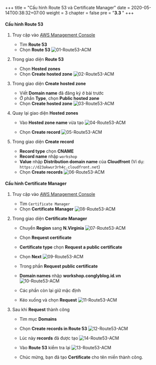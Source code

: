 +++
title = "Cấu hình Route 53 và Certificate Manager"
date = 2020-05-14T00:38:32+07:00
weight = 3
chapter = false
pre = "<b>3.3 </b>"
+++

#### Cấu hình Route 53

1. Truy cập vào
   [AWS Management Console](https://aws.amazon.com/vi/free/?gclid=CjwKCAjw_ZC2BhAQEiwAXSgClvWbbk-Y8aK5QEAweAN7K8tLmdmvIiZuLvrcXaHfX9HrfLJlZr3U2xoC6y4QAvD_BwE&trk=c4f45c53-585c-4b31-8fbf-d39fbcdc603a&sc_channel=ps&ef_id=CjwKCAjw_ZC2BhAQEiwAXSgClvWbbk-Y8aK5QEAweAN7K8tLmdmvIiZuLvrcXaHfX9HrfLJlZr3U2xoC6y4QAvD_BwE:G:s&s_kwcid=AL!4422!3!637354294239!e!!g!!aws!19043613274!143453611386&all-free-tier.sort-by=item.additionalFields.SortRank&all-free-tier.sort-order=asc&awsf.Free%20Tier%20Types=*all&awsf.Free%20Tier%20Categories=*all)

   - Tìm **Route 53**
   - Chọn **Route 53**
     ![01-Route53-ACM](/images/3/3-route53-acm-01.png?width=90pc)

2. Trong giao diện **Route 53**

   - Chọn **Hosted zones**
   - Chọn **Create hosted zone**
     ![02-Route53-ACM](/images/3/3-route53-acm-02.png?width=90pc)

3. Trong giao diện **Create hosted zone**

   - Viết **Domain name** đã đăng ký ở bài trước
   - Ở phần **Type**, chọn **Public hosted zone**
   - Chọn **Create hosted zone**
     ![03-Route53-ACM](/images/3/3-route53-acm-03.png?width=90pc)

4. Quay lại giao diện **Hosted zones**

   - Vào **Hosted zone name** vừa tạo
     ![04-Route53-ACM](/images/3/3-route53-acm-04.png?width=90pc)

   - Chọn **Create record**
     ![05-Route53-ACM](/images/3/3-route53-acm-05.png?width=90pc)

5. Trong giao diện **Create record**

   - **Record type** chọn **CNAME**
   - **Record name** nhập `workshop`
   - **Value** nhập **Distribution domain name** của **Cloudfront** (Ví dụ: `https://d23akwur3rh4c.cloudfront.net`)
   - Chọn **Create records**
     ![06-Route53-ACM](/images/3/3-route53-acm-06.png?width=90pc)

#### Cấu hình Certificate Manager

1. Truy cập vào
   [AWS Management Console](https://aws.amazon.com/vi/free/?gclid=CjwKCAjw_ZC2BhAQEiwAXSgClvWbbk-Y8aK5QEAweAN7K8tLmdmvIiZuLvrcXaHfX9HrfLJlZr3U2xoC6y4QAvD_BwE&trk=c4f45c53-585c-4b31-8fbf-d39fbcdc603a&sc_channel=ps&ef_id=CjwKCAjw_ZC2BhAQEiwAXSgClvWbbk-Y8aK5QEAweAN7K8tLmdmvIiZuLvrcXaHfX9HrfLJlZr3U2xoC6y4QAvD_BwE:G:s&s_kwcid=AL!4422!3!637354294239!e!!g!!aws!19043613274!143453611386&all-free-tier.sort-by=item.additionalFields.SortRank&all-free-tier.sort-order=asc&awsf.Free%20Tier%20Types=*all&awsf.Free%20Tier%20Categories=*all)

   - Tìm `Certificate Manager`
   - Chọn **Certificate Manager**
     ![08-Route53-ACM](/images/3/3-route53-acm-08.png?width=90pc)

2. Trong giao diện **Certificate Manager**

   - Chuyển **Region** sang **N.Virginia**
     ![07-Route53-ACM](/images/3/3-route53-acm-07.png?width=90pc)

   - Chọn **Request certificate**
   - **Certificate type** chọn **Request a public certificate**
   - Chọn **Next**
     ![09-Route53-ACM](/images/3/3-route53-acm-09.png?width=90pc)

   - Trong phần **Request public certificate**
   - **Domain names** nhập **workshop.conglyblog.id.vn**
     ![10-Route53-ACM](/images/3/3-route53-acm-10.png?width=90pc)

   - Các phần còn lại giữ mặc định
   - Kéo xuống và chọn **Request**
     ![11-Route53-ACM](/images/3/3-route53-acm-11.png?width=90pc)

3. Sau khi **Request** thành công

   - Tìm mục **Domains**
   - Chọn **Create records in Route 53**
     ![12-Route53-ACM](/images/3/3-route53-acm-12.png?width=90pc)

   - Lúc này **records** đã được tạo
     ![14-Route53-ACM](/images/3/3-route53-acm-14.png?width=90pc)

   - Vào **Route 53** kiểm tra lại
     ![13-Route53-ACM](/images/3/3-route53-acm-13.png?width=90pc)

   - Chúc mừng, bạn đã tạo **Certificate** cho tên miền thành công.
